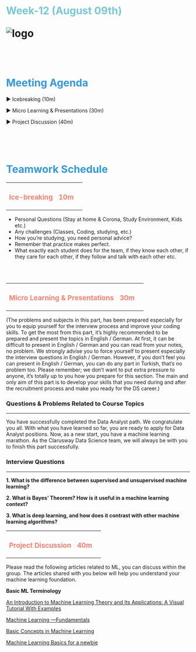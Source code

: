 <h1><strong><span style="color: #77C8D5;">Week-12 (August 09th)</strong></span>

![logo](ds_agenda_logo.png)

<br>


<h1><strong><span style="color: #3498DB;">Meeting Agenda</strong></h1></span>

<span class="c16 c30">▶ </span><span
class="c42 c82">Icebreaking (10m)</span><span class="c16 c23"> </span>

<span class="c16 c30">▶ </span><span
class="c42 c82">Micro Learning & Presentations (30m)</span><span class="c46 c42 c48"> </span>


<span class="c30">▶ </span><span class="c46 c48 c42">Project Discussion (40m)</span>

<br>
<br>
<br>

<div style="page-break-after: always;"></div>

<h1><strong><span style="color: #3498DB;">Teamwork Schedule</strong></h1></span>

<table style= "width:100%;">
                <tr>
                <td style="color: #FA8072; text-align:left "><h3><strong><p>Ice-breaking</td>
                <td style="color: #FA8072; text-align:right;"><h3><strong><p>10m</p><td>                </tr>
</table>

- Personal Questions (Stay at home & Corona, Study Environment, Kids etc.) 
- Any challenges (Classes, Coding, studying, etc.) 
- How you’re studying, you need personal advice? 
- Remember that practice makes perfect. 
- What exactly each student does for the team, if they know each other, if they care for each other, if they follow and talk with each other etc. 

<br>
<br>

<table style= "width:100%;">
                <tr>
                <td style="color: #FA8072; text-align:left "><h3><strong><p>Micro Learning & Presentations</td>
                <td style="color: #FA8072; text-align:right;"><h3><strong><p>30m</p><td>                </tr>
</table>

(The problems and subjects in this part, has been prepared especially for you to equip yourself for the interview process and improve your coding skills. 
To get the most from this part, it’s highly recommended to be prepared and present the topics in English / German. 
At first, it can be difficult to present in English / German and you can read from your notes, no problem. 
We strongly advise you to force yourself to present especially the interview questions in English / German. 
However, if you don’t feel you can present in English / German, you can do any part in Turkish, that’s no problem too. 
Please remember; we don’t want to put extra pressure to anyone, it’s totally up to you how you prepare for this section. 
The main and only aim of this part is to develop your skills that you need during and after the recruitment process and make you ready for the DS career.)
<br>
<h3><strong>Questions & Problems Related to Course Topics</strong></h4>
<hr>

You have successfully completed the Data Analyst path. We congratulate you all. With what you have learned so far, you are ready to apply for Data Analyst positions.
Now, as a new start, you have a machine learning marathon. As the Clarusway Data Science team, we will always be with you to finish this part successfully.

<h3><strong>Interview Questions</strong></h4>
<hr>

**1. What is the difference between supervised and unsupervised machine learning?**

**2. What is Bayes’ Theorem? How is it useful in a machine learning context?**
<br>

**3. What is deep learning, and how does it contrast with other machine learning algorithms?**
<br>

<table style= "width:100%;">
                <tr>
                <td style="color: #FA8072; text-align:left "><h3><strong><p>Project Discussion</td>
                <td style="color: #FA8072; text-align:right;"><h3><strong><p>40m</p><td>                </tr>
                
</table>

Please read the following articles related to ML, you can discuss within the group. The articles shared with you below will help you understand your machine learning foundation.

**Basic ML Terminology**

[An Introduction to Machine Learning Theory and Its Applications: A Visual Tutorial With Examples](https://www.toptal.com/machine-learning/machine-learning-theory-an-introductory-primer)

[Machine Learning —Fundamentals](https://towardsdatascience.com/machine-learning-basics-part-1-a36d38c7916#:~:text=Machine%20Learning%20is%20an%20application,be%20at%20least%20human%20level.&text=In%20order%20to%20perform%20the,from%20the%20data%2Dset%20provided.)

[Basic Concepts in Machine Learning](https://machinelearningmastery.com/basic-concepts-in-machine-learning/)

[Machine Learning Basics for a newbie](https://www.analyticsvidhya.com/blog/2015/06/machine-learning-basics/)



